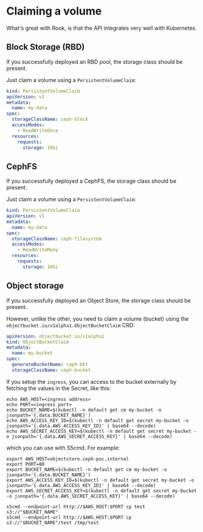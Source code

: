 # Claiming a volume

What's great with Rook, is that the API integrates very well with Kubernetes.

## Block Storage (RBD)

If you successfully deployed an RBD pool, the storage class should be present.

Just claim a volume using a `PersistentVolumeClaim`:

```yaml
kind: PersistentVolumeClaim
apiVersion: v1
metadata:
  name: my-data
spec:
  storageClassName: ceph-block
  accessModes:
    - ReadWriteOnce
  resources:
    requests:
      storage: 10Gi
```

## CephFS

If you successfully deployed a CephFS, the storage class should be present.

Just claim a volume using a `PersistentVolumeClaim`:

```yaml
kind: PersistentVolumeClaim
apiVersion: v1
metadata:
  name: my-data
spec:
  storageClassName: ceph-filesystem
  accessModes:
    - ReadWriteMany
  resources:
    requests:
      storage: 10Gi
```

## Object storage

If you successfully deployed an Object Store, the storage class should be present.

However, unlike the other, you need to claim a volume (bucket) using the `objectbucket.io/v1alpha1.ObjectBucketClaim` CRD:

```yaml
apiVersion: objectbucket.io/v1alpha1
kind: ObjectBucketClaim
metadata:
  name: my-bucket
spec:
  generateBucketName: ceph-bkt
  storageClassName: ceph-bucket
```

If you setup the `ingress`, you can access to the bucket externally by fetching the values in the Secret, like this:

```shell
echo AWS_HOST=<ingress address>
echo PORT=<ingress port>
echo BUCKET_NAME=$(kubectl -n default get cm my-bucket -o jsonpath='{.data.BUCKET_NAME}')
echo AWS_ACCESS_KEY_ID=$(kubectl -n default get secret my-bucket -o jsonpath='{.data.AWS_ACCESS_KEY_ID}' | base64 --decode)
echo AWS_SECRET_ACCESS_KEY=$(kubectl -n default get secret my-bucket -o jsonpath='{.data.AWS_SECRET_ACCESS_KEY}' | base64 --decode)

```

which you can use with S5cmd. For example:

```shell
export AWS_HOST=objectstore.ceph-poc.internal
export PORT=80
export BUCKET_NAME=$(kubectl -n default get cm my-bucket -o jsonpath='{.data.BUCKET_NAME}')
export AWS_ACCESS_KEY_ID=$(kubectl -n default get secret my-bucket -o jsonpath='{.data.AWS_ACCESS_KEY_ID}' | base64 --decode)
export AWS_SECRET_ACCESS_KEY=$(kubectl -n default get secret my-bucket -o jsonpath='{.data.AWS_SECRET_ACCESS_KEY}' | base64 --decode)

s5cmd --endpoint-url http://$AWS_HOST:$PORT cp test s3://"$BUCKET_NAME"
s5cmd --endpoint-url http://$AWS_HOST:$PORT cp s3://"$BUCKET_NAME"/test /tmp/test
```
